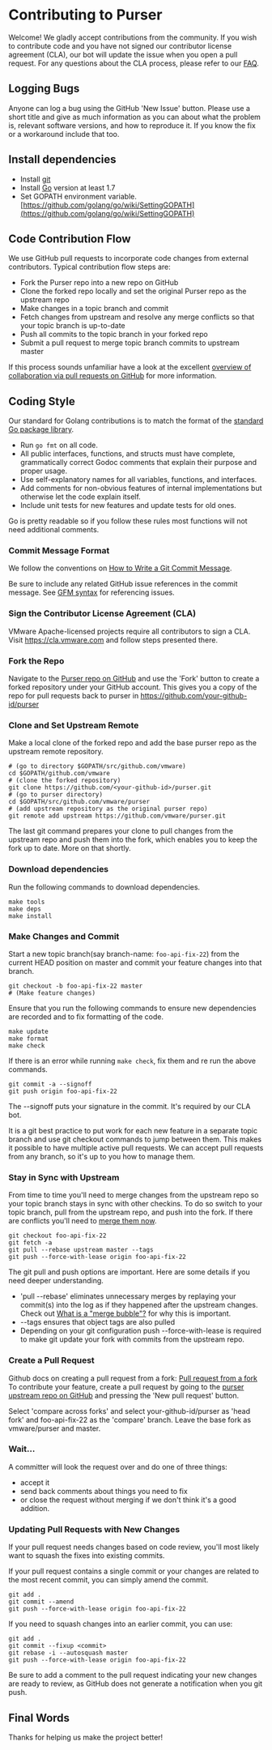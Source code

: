 # Contributing to Purser

Welcome! We gladly accept contributions from the community. If you wish
to contribute code and you have not signed our contributor license
agreement (CLA), our bot will update the issue when you open a pull
request. For any questions about the CLA process, please refer to our
[FAQ](https://cla.vmware.com/faq).

## Logging Bugs

Anyone can log a bug using the GitHub 'New Issue' button.  Please use
a short title and give as much information as you can about what the
problem is, relevant software versions, and how to reproduce it.  If you
know the fix or a workaround include that too.

## Install dependencies
- Install [git](https://git-scm.com/downloads)
- Install [Go](https://golang.org/dl/) version at least 1.7
- Set GOPATH environment variable. [https://github.com/golang/go/wiki/SettingGOPATH](https://github.com/golang/go/wiki/SettingGOPATH)

## Code Contribution Flow

We use GitHub pull requests to incorporate code changes from external
contributors.  Typical contribution flow steps are:

- Fork the Purser repo into a new repo on GitHub
- Clone the forked repo locally and set the original Purser repo as the upstream repo
- Make changes in a topic branch and commit
- Fetch changes from upstream and resolve any merge conflicts so that your topic branch is up-to-date
- Push all commits to the topic branch in your forked repo
- Submit a pull request to merge topic branch commits to upstream master

If this process sounds unfamiliar have a look at the
excellent [overview of collaboration via pull requests on
GitHub](https://help.github.com/categories/collaborating-with-issues-and-pull-requests) for more information. 

## Coding Style

Our standard for Golang contributions is to match the format of the [standard
Go package library](https://golang.org/pkg).  

- Run `go fmt` on all code.
- All public interfaces, functions, and structs must have complete, grammatically correct Godoc comments that explain their purpose and proper usage.
- Use self-explanatory names for all variables, functions, and interfaces.
- Add comments for non-obvious features of internal implementations but otherwise let the code explain itself.
- Include unit tests for new features and update tests for old ones.

Go is pretty readable so if you follow these rules most functions
will not need additional comments.

### Commit Message Format

We follow the conventions on [How to Write a Git Commit Message](http://chris.beams.io/posts/git-commit/).

Be sure to include any related GitHub
issue references in the commit message.  See [GFM
syntax](https://guides.github.com/features/mastering-markdown/#GitHub-flavored-markdown)
for referencing issues.

### Sign the Contributor License Agreement (CLA)

VMware Apache-licensed projects require all contributors to sign a CLA. 
Visit https://cla.vmware.com and follow steps presented there. 

### Fork the Repo

Navigate to the [Purser repo on
GitHub](https://github.com/vmware/purser) and use the 'Fork' button to
create a forked repository under your GitHub account.  This gives you a copy 
of the repo for pull requests back to purser in https://github.com/your-github-id/purser

### Clone and Set Upstream Remote

Make a local clone of the forked repo and add the base purser
repo as the upstream remote repository.

``` shell
# (go to directory $GOPATH/src/github.com/vmware)
cd $GOPATH/github.com/vmware
# (clone the forked repository)
git clone https://github.com/<your-github-id>/purser.git
# (go to purser directory)
cd $GOPATH/src/github.com/vmware/purser
# (add upstream repository as the original purser repo)
git remote add upstream https://github.com/vmware/purser.git
```

The last git command prepares your clone to pull changes from the
upstream repo and push them into the fork, which enables you to keep
the fork up to date. More on that shortly.

### Download dependencies

Run the following commands to download dependencies.

``` shell
make tools
make deps
make install
```

### Make Changes and Commit

Start a new topic branch(say branch-name: `foo-api-fix-22`) from the current HEAD position on master and
commit your feature changes into that branch.

``` shell
git checkout -b foo-api-fix-22 master
# (Make feature changes)
```

Ensure that you run the following commands to ensure new dependencies are recorded and to fix formatting of the code.

``` shell
make update
make format
make check
```

If there is an error while running `make check`, fix them and re run the above commands.

``` shell
git commit -a --signoff
git push origin foo-api-fix-22
```

The --signoff puts your signature in the commit.  It's required by our CLA
bot. 

It is a git best practice to put work for each new feature in a separate
topic branch and use git checkout commands to jump between them.  This
makes it possible to have multiple active pull requests.  We can accept
pull requests from any branch, so it's up to you how to manage them.

### Stay in Sync with Upstream

From time to time you'll need to merge changes from the upstream
repo so your topic branch stays in sync with other checkins.  To
do so switch to your topic branch, pull from the upstream repo, and
push into the fork.  If there are conflicts you'll need to [merge
them now](https://stackoverflow.com/questions/161813/how-to-resolve-merge-conflicts-in-git).

``` shell
git checkout foo-api-fix-22
git fetch -a
git pull --rebase upstream master --tags
git push --force-with-lease origin foo-api-fix-22
```

The git pull and push options are important.  Here are some details if you 
need deeper understanding. 

- 'pull --rebase' eliminates unnecessary merges
by replaying your commit(s) into the log as if they happened
after the upstream changes.  Check out [What is a "merge
bubble"?](https://stackoverflow.com/questions/26239379/what-is-a-merge-bubble)
for why this is important.  
- --tags ensures that object tags are also pulled
- Depending on your git configuration push --force-with-lease is required to make git update your fork with commits from the upstream repo.

### Create a Pull Request
Github docs on creating a pull request from a fork: [Pull request from a fork](https://help.github.com/articles/creating-a-pull-request-from-a-fork/)
To contribute your feature, create a pull request by going to the [purser upstream repo on GitHub](https://github.com/vmware/purser) and pressing the 'New pull request' button. 

Select 'compare across forks' and select your-github-id/purser as 'head fork'
and foo-api-fix-22 as the 'compare' branch.  Leave the base fork as 
vmware/purser and master. 

### Wait...

A committer will look the request over and do one of three things: 

- accept it
- send back comments about things you need to fix
- or close the request without merging if we don't think it's a good addition.

### Updating Pull Requests with New Changes

If your pull request needs changes based on code review, 
you'll most likely want to squash the fixes into existing commits.

If your pull request contains a single commit or your changes are related
to the most recent commit, you can simply amend the commit.

``` shell
git add .
git commit --amend
git push --force-with-lease origin foo-api-fix-22
```

If you need to squash changes into an earlier commit, you can use:

``` shell
git add .
git commit --fixup <commit>
git rebase -i --autosquash master
git push --force-with-lease origin foo-api-fix-22
```

Be sure to add a comment to the pull request indicating your new changes
are ready to review, as GitHub does not generate a notification when
you git push.

## Final Words

Thanks for helping us make the project better!

